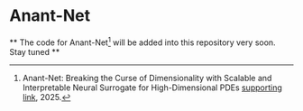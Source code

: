 # Anant-Net

** The code for Anant-Net[^1] will be added into this repository very soon. Stay tuned **




[^1]: Anant-Net: Breaking the Curse of Dimensionality with Scalable and Interpretable Neural Surrogate for High-Dimensional PDEs [supporting link](https://arxiv.org/abs/2505.03595), 2025.
